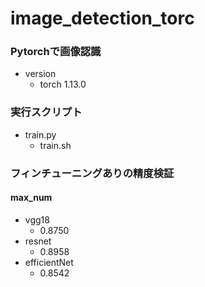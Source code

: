 # image_detection_torc

### Pytorchで画像認識

- version
  - torch 1.13.0
 
 
### 実行スクリプト

- train.py
  - train.sh


### フィンチューニングありの精度検証
#### max_num

- vgg18
  - 0.8750
- resnet
  - 0.8958
- efficientNet
  - 0.8542
